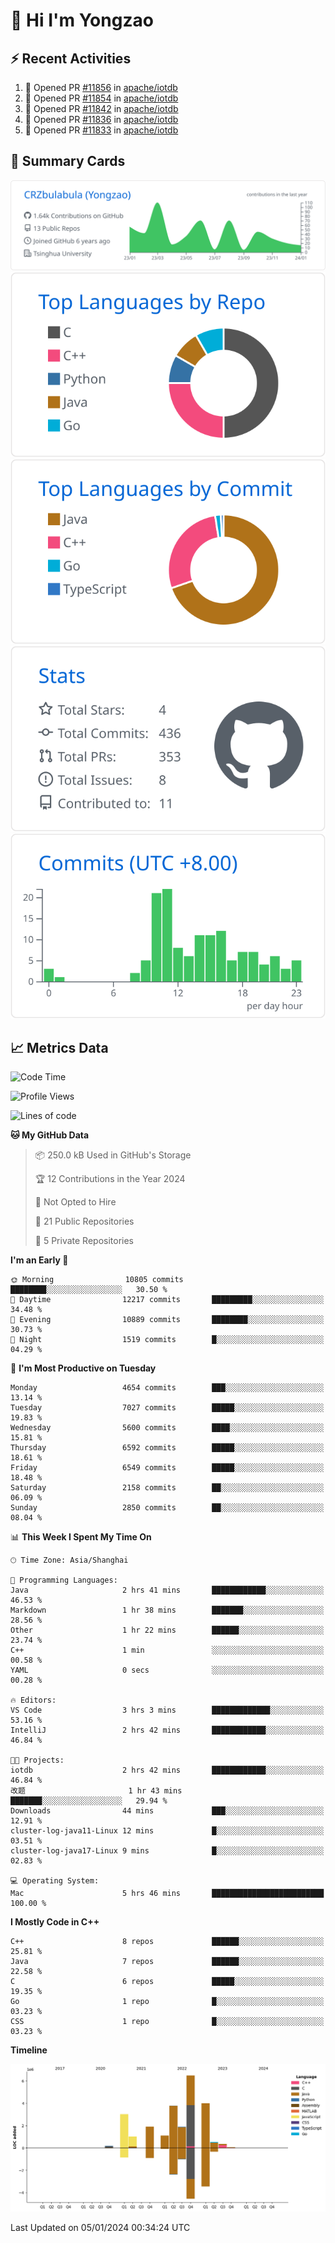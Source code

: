 # 👋 Hi I'm Yongzao

## ⚡ Recent Activities
<!--START_SECTION:activity-->
1. 💪 Opened PR [#11856](https://github.com/apache/iotdb/pull/11856) in [apache/iotdb](https://github.com/apache/iotdb)
2. 💪 Opened PR [#11854](https://github.com/apache/iotdb/pull/11854) in [apache/iotdb](https://github.com/apache/iotdb)
3. 💪 Opened PR [#11842](https://github.com/apache/iotdb/pull/11842) in [apache/iotdb](https://github.com/apache/iotdb)
4. 💪 Opened PR [#11836](https://github.com/apache/iotdb/pull/11836) in [apache/iotdb](https://github.com/apache/iotdb)
5. 💪 Opened PR [#11833](https://github.com/apache/iotdb/pull/11833) in [apache/iotdb](https://github.com/apache/iotdb)
<!--END_SECTION:activity-->

## 🎑 Summary Cards

[![](https://raw.githubusercontent.com/CRZbulabula/CRZbulabula/main/profile-summary-card-output/github/0-profile-details.svg)](https://github.com/vn7n24fzkq/github-profile-summary-cards)
[![](https://raw.githubusercontent.com/CRZbulabula/CRZbulabula/main/profile-summary-card-output/github/1-repos-per-language.svg)](https://github.com/vn7n24fzkq/github-profile-summary-cards) [![](https://raw.githubusercontent.com/CRZbulabula/CRZbulabula/main/profile-summary-card-output/github/2-most-commit-language.svg)](https://github.com/vn7n24fzkq/github-profile-summary-cards)
[![](https://raw.githubusercontent.com/CRZbulabula/CRZbulabula/main/profile-summary-card-output/github/3-stats.svg)](https://github.com/vn7n24fzkq/github-profile-summary-cards) [![](https://raw.githubusercontent.com/CRZbulabula/CRZbulabula/main/profile-summary-card-output/github/4-productive-time.svg)](https://github.com/vn7n24fzkq/github-profile-summary-cards)

## 📈 Metrics Data

<!--START_SECTION:waka-->
![Code Time](http://img.shields.io/badge/Code%20Time-531%20hrs%209%20mins-blue)

![Profile Views](http://img.shields.io/badge/Profile%20Views-0-blue)

![Lines of code](https://img.shields.io/badge/From%20Hello%20World%20I%27ve%20Written-24.3%20million%20lines%20of%20code-blue)

**🐱 My GitHub Data** 

> 📦 250.0 kB Used in GitHub's Storage 
 > 
> 🏆 12 Contributions in the Year 2024
 > 
> 🚫 Not Opted to Hire
 > 
> 📜 21 Public Repositories 
 > 
> 🔑 5 Private Repositories 
 > 
**I'm an Early 🐤** 

```text
🌞 Morning                10805 commits       ████████░░░░░░░░░░░░░░░░░   30.50 % 
🌆 Daytime                12217 commits       █████████░░░░░░░░░░░░░░░░   34.48 % 
🌃 Evening                10889 commits       ████████░░░░░░░░░░░░░░░░░   30.73 % 
🌙 Night                  1519 commits        █░░░░░░░░░░░░░░░░░░░░░░░░   04.29 % 
```
📅 **I'm Most Productive on Tuesday** 

```text
Monday                   4654 commits        ███░░░░░░░░░░░░░░░░░░░░░░   13.14 % 
Tuesday                  7027 commits        █████░░░░░░░░░░░░░░░░░░░░   19.83 % 
Wednesday                5600 commits        ████░░░░░░░░░░░░░░░░░░░░░   15.81 % 
Thursday                 6592 commits        █████░░░░░░░░░░░░░░░░░░░░   18.61 % 
Friday                   6549 commits        █████░░░░░░░░░░░░░░░░░░░░   18.48 % 
Saturday                 2158 commits        ██░░░░░░░░░░░░░░░░░░░░░░░   06.09 % 
Sunday                   2850 commits        ██░░░░░░░░░░░░░░░░░░░░░░░   08.04 % 
```


📊 **This Week I Spent My Time On** 

```text
🕑︎ Time Zone: Asia/Shanghai

💬 Programming Languages: 
Java                     2 hrs 41 mins       ████████████░░░░░░░░░░░░░   46.53 % 
Markdown                 1 hr 38 mins        ███████░░░░░░░░░░░░░░░░░░   28.56 % 
Other                    1 hr 22 mins        ██████░░░░░░░░░░░░░░░░░░░   23.74 % 
C++                      1 min               ░░░░░░░░░░░░░░░░░░░░░░░░░   00.58 % 
YAML                     0 secs              ░░░░░░░░░░░░░░░░░░░░░░░░░   00.28 % 

🔥 Editors: 
VS Code                  3 hrs 3 mins        █████████████░░░░░░░░░░░░   53.16 % 
IntelliJ                 2 hrs 42 mins       ████████████░░░░░░░░░░░░░   46.84 % 

🐱‍💻 Projects: 
iotdb                    2 hrs 42 mins       ████████████░░░░░░░░░░░░░   46.84 % 
改题                       1 hr 43 mins        ███████░░░░░░░░░░░░░░░░░░   29.94 % 
Downloads                44 mins             ███░░░░░░░░░░░░░░░░░░░░░░   12.91 % 
cluster-log-java11-Linux 12 mins             █░░░░░░░░░░░░░░░░░░░░░░░░   03.51 % 
cluster-log-java17-Linux 9 mins              █░░░░░░░░░░░░░░░░░░░░░░░░   02.83 % 

💻 Operating System: 
Mac                      5 hrs 46 mins       █████████████████████████   100.00 % 
```

**I Mostly Code in C++** 

```text
C++                      8 repos             ██████░░░░░░░░░░░░░░░░░░░   25.81 % 
Java                     7 repos             ██████░░░░░░░░░░░░░░░░░░░   22.58 % 
C                        6 repos             █████░░░░░░░░░░░░░░░░░░░░   19.35 % 
Go                       1 repo              █░░░░░░░░░░░░░░░░░░░░░░░░   03.23 % 
CSS                      1 repo              █░░░░░░░░░░░░░░░░░░░░░░░░   03.23 % 
```



**Timeline**

![Lines of Code chart](https://raw.githubusercontent.com/CRZbulabula/CRZbulabula/main/assets/bar_graph.png)


 Last Updated on 05/01/2024 00:34:24 UTC
<!--END_SECTION:waka-->

